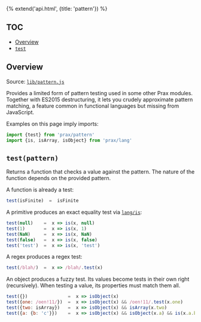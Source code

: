 {% extend('api.html', {title: 'pattern'}) %}

## TOC

* [Overview]({{url(path)}}/#overview)
* [`test`]({{url(path)}}/#-test-pattern-)

## Overview

Source:
<a href="https://github.com/Mitranim/prax/blob/master/lib/pattern.js" target="_blank">
`lib/pattern.js` <span class="fa fa-github"></span>
</a>

Provides a limited form of pattern testing used in some other Prax modules.
Together with ES2015 destructuring, it lets you crudely approximate pattern
matching, a feature common in functional languages but missing from JavaScript.

Examples on this page imply imports:

```js
import {test} from 'prax/pattern'
import {is, isArray, isObject} from 'prax/lang'
```

## `test(pattern)`

Returns a function that checks a value against the pattern. The nature of the
function depends on the provided pattern.

A function is already a test:

```js
test(isFinite)  =  isFinite
```

A primitive produces an exact equality test via [`lang/is`](api/lang/#-is-one-other-):

```js
test(null)    =  x => is(x, null)
test(1)       =  x => is(x, 1)
test(NaN)     =  x => is(x, NaN)
test(false)   =  x => is(x, false)
test('test')  =  x => is(x, 'test')
```

A regex produces a regex test:

```js
test(/blah/)  =  x => /blah/.test(x)
```

An object produces a fuzzy test. Its values become tests in their own right
(recursively). When testing a value, its properties must match them all.

```js
test({})               =  x => isObject(x)
test({one: /oen!11/})  =  x => isObject(x) && /oen!11/.test(x.one)
test({two: isArray})   =  x => isObject(x) && isArray(x.two)
test({a: {b: 'c'}})    =  x => isObject(x) && isObject(x.a) && is(x.a.b, 'c')
```
